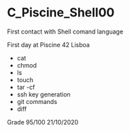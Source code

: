 # C_Piscine_Shell00
First contact with Shell comand language

First day at Piscine 42 Lisboa

- cat
- chmod
- ls
- touch
- tar -cf
- ssh key generation
- git commands
- diff
 
 Grade 95/100
 21/10/2020
